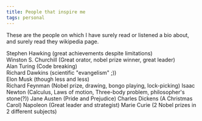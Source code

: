```yaml
---
title: People that inspire me
tags: personal
---
```


These are the people on which I have surely read or listened a bio about, and surely read they wikipedia page. 

Stephen Hawking (great achievements despite limitations)  
Winston S. Churchill (Great orator, nobel prize winner, great leader)   
Alan Turing (Code breaking)   
Richard Dawkins (scientific "evangelism" ;))  
Elon Musk (though less and less)   
Richard Feynman (Nobel prize, drawing, bongo playing, lock-picking)
Isaac Newton (Calculus, Laws of motion, Three-body problem, philosopher's stone(?))
Jane Austen (Pride and Prejudice)
Charles Dickens (A Christmas Carol)
Napoleon (Great leader and strategist)
Marie Curie (2 Nobel prizes in 2 different subjects)
